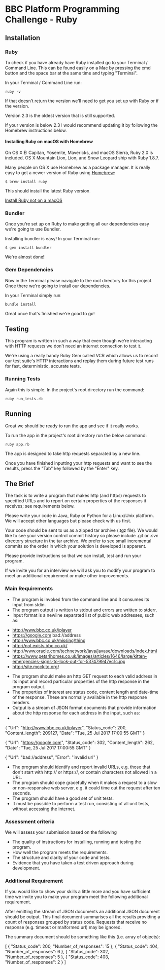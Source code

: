 # BBC Platform Programming Challenge - Ruby

## Installation

### Ruby
To check if you have already have Ruby installed go to your Terminal / Command Line.
This can be found easily on a Mac by pressing the cmd button and the space bar at the same time and typing "Terminal".

In your Terminal / Command Line run:

```
ruby -v
```

If that doesn't return the version we'll need to get you set up with Ruby or if the version.

Version 2.3 is the oldest version that is still supported.

If your version is below 2.3 I would recommend updating it by following the Homebrew instructions below. 

#### Installing Ruby on macOS with Homebrew
On OS X El Capitan, Yosemite, Mavericks, and macOS Sierra, Ruby 2.0 is included. OS X Mountain Lion, Lion, and Snow Leopard ship with Ruby 1.8.7.

Many people on OS X use Homebrew as a package manager. It is really easy to get a newer version of Ruby using [Homebrew](https://brew.sh/):

```
$ brew install ruby
```

This should install the latest Ruby version.

[Install Ruby not on a macOS](https://www.ruby-lang.org/en/documentation/installation/)

### Bundler
Once you're set up on Ruby to make getting all our dependencies easy we're going to use Bundler.

Installing bundler is easy! In your Terminal run: 

```
$ gem install bundler
```

We're almost done!

### Gem Dependencies
Now in the Terminal please navigate to the root directory for this project. Once there we're going to install our dependencies.

In your Terminal simply run:

```
bundle install
```

Great once that's finished we're good to go!

## Testing
This program is written in such a way that even though we're interacting with HTTP requests we don't need an internet connection to test it. 

We're using a really handy Ruby Gem called VCR which allows us to record our test suite's HTTP interactions and replay them during future test runs for fast, deterministic, accurate tests.

### Running Tests

Again this is simple. In the project's root directory run the command:

```
ruby run_tests.rb
```

## Running
Great we should be ready to run the app and see if it really works.

To run the app in the project's root directory run the below command:

```
ruby app.rb
```

The app is designed to take http requests separated by a new line.

Once you have finished inputting your http requests and want to see the results, press the "Tab" key followed by the "Enter" key.

## The Brief

The task is to write a program that makes http (and https) requests to specified URLs and to report on certain properties of the responses it receives; see requirements below. 

Please write your code in Java, Ruby or Python for a Linux/Unix platform. We will accept other languages but please check with us first. 

Your code should be sent to us as a zipped tar archive (.tgz file). We would like to see your version control commit history so please include .git or .svn directory structure in the tar archive. We prefer to see small incremental commits so the order in which your solution is developed is apparent. 

Please provide instructions so that we can install, test and run your program. 

If we invite you for an interview we will ask you to modify your program to meet an additional requirement or make other improvements. 

### Main Requirements 
* The program is invoked from the command line and it consumes its input from stdin. 
* The program output is written to stdout and errors are written to stderr. 
* Input format is a newline separated list of public web addresses, such as:
- http://www.bbc.co.uk/iplayer 
- https://google.com bad://address 
- http://www.bbc.co.uk/missing/thing 
- http://not.exists.bbc.co.uk/ 
- http://www.oracle.com/technetwork/java/javase/downloads/index.html 
- https://www.pets4homes.co.uk/images/articles/1646/large/kitten-emergencies-signs-to-look-out-for-537479947ec1c.jpg 
- http://site.mockito.org/ 

* The program should make an http GET request to each valid address in its input and record particular properties of the http response in the program output. 
* The properties of interest are status code, content length and date-time of the response. These are normally available in the http response headers.
* Output is a stream of JSON format documents that provide information about the http response for each address in the input, such as: 
* 
{ 
"Url": "http://www.bbc.co.uk/iplayer", 
"Status_code": 200, 
"Content_length": 209127, 
"Date": "Tue, 25 Jul 2017 17:00:55 GMT" 
} 

{ 
"Url": "https://google.com", 
"Status_code": 302, 
"Content_length": 262, 
"Date": "Tue, 25 Jul 2017 17:00:55 GMT" 
} 

{ 
"Url": "bad://address", 
"Error": "invalid url" 
}

*  The program should identify and report invalid URLs, e.g. those that don't start with http:// or https://, or contain characters not allowed in a URL. 
* The program should cope gracefully when it makes a request to a slow or non-responsive web server, e.g. it could time out the request after ten seconds. 
* The program should have a good set of unit tests. 
* It must be possible to perform a test run, consisting of all unit tests, without accessing the Internet. 


### Assessment criteria 
We will assess your submission based on the following 
* The quality of instructions for installing, running and testing the program. 
* How well the program meets the requirements. 
* The structure and clarity of your code and tests. 
* Evidence that you have taken a test driven approach during development. 

### Additional Requirement 
If you would like to show your skills a little more and you have sufficient time we invite you to make your program meet the following additional requirement. 

After emitting the stream of JSON documents an additional JSON document should be output. This final document summarises all the results providing a count of responses grouped by status code. Requests that receive no response (e.g. timeout or malformed url) may be ignored. 

The summary document should be something like this (i.e. array of objects): 

[ 
{ 
"Status_code": 200, 
"Number_of_responses": 15 
}, 
{ 
"Status_code": 404, 
"Number_of_responses": 6 
}, 
{ 
"Status_code": 302, 
"Number_of_responses": 5 
}, 
{ 
"Status_code": 403, 
"Number_of_responses": 2 
} 
]
